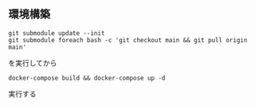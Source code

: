 ## 環境構築
```
git submodule update --init
git submodule foreach bash -c 'git checkout main && git pull origin main'
```
を実行してから
```
docker-compose build && docker-compose up -d
```
実行する
